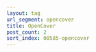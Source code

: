 ```yaml
---
layout: tag
url_segment: opencover
title: OpenCover
post_count: 2
sort_index: 00585-opencover
---
```

